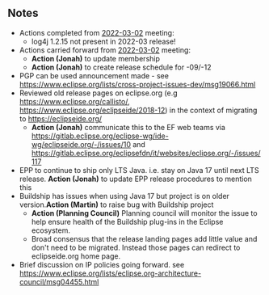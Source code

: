 ## Notes

  - Actions completed from
    [2022-03-02](Planning_Council/2022-03-02.md)
    meeting:
      - log4j 1.2.15 not present in 2022-03 release\!
  - Actions carried forward from
    [2022-03-02](Planning_Council/2022-03-02.md)
    meeting:
      - **Action (Jonah)** to update membership
      - **Action (Jonah)** to create release schedule for -09/-12
  - PGP can be used announcement made - see
    <https://www.eclipse.org/lists/cross-project-issues-dev/msg19066.html>
  - Reviewed old release pages on eclipse.org (e.g
    <https://www.eclipse.org/callisto/>,
    <https://www.eclipse.org/eclipseide/2018-12>) in the context of
    migrating to <https://eclipseide.org/>
      - **Action (Jonah)** communicate this to the EF web teams via
        <https://gitlab.eclipse.org/eclipse-wg/ide-wg/eclipseide.org/-/issues/10>
        and
        <https://gitlab.eclipse.org/eclipsefdn/it/websites/eclipse.org/-/issues/117>
  - EPP to continue to ship only LTS Java. i.e. stay on Java 17 until
    next LTS release. **Action (Jonah)** to update EPP release
    procedures to mention this
  - Buildship has issues when using Java 17 but project is on older
    version.**Action (Martin)** to raise bug with Buildship project
      - **Action (Planning Council)** Planning council will monitor the
        issue to help ensure health of the Buildship plug-ins in the
        Eclipse ecosystem.
      - Broad consensus that the release landing pages add little value
        and don't need to be migrated. Instead those pages can redirect
        to eclipseide.org home page.
  - Brief discussion on IP policies going forward. see
    <https://www.eclipse.org/lists/eclipse.org-architecture-council/msg04455.html>